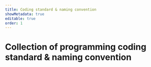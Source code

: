 ```yaml
---
title: Coding standard & naming convention
showMetadata: true
editable: true
order: 1
---
```


# Collection of programming coding standard & naming convention
